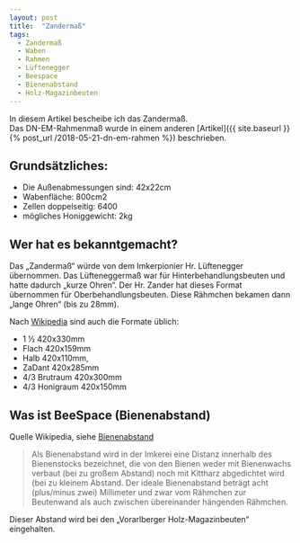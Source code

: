 ```yaml
---
layout: post
title:  "Zandermaß"
tags:
  - Zandermaß
  - Waben
  - Rahmen
  - Lüftenegger
  - Beespace
  - Bienenabstand
  - Holz-Magazinbeuten
---
```


In diesem Artikel bescheibe ich das Zandermaß. <br>
Das DN-EM-Rahmenmaß wurde in einem anderen [Artikel]({{ site.baseurl }}{% post_url /2018-05-21-dn-em-rahmen %}) beschrieben.

## Grundsätzliches:
- Die Außenabmessungen sind: 42x22cm
- Wabenfläche: 800cm2
- Zellen doppelseitig: 6400
- mögliches Honiggewicht: 2kg

## Wer hat es bekanntgemacht?

Das „Zandermaß“ würde von dem Imkerpionier Hr. Lüftenegger übernommen. Das Lüfteneggermaß war für Hinterbehandlungsbeuten und hatte dadurch „kurze Ohren“. Der Hr. Zander hat dieses Format übernommen für Oberbehandlungsbeuten. Diese Rähmchen bekamen dann „lange Ohren“ (bis zu 28mm).

Nach [Wikipedia](https://de.wikipedia.org/wiki/R%C3%A4hmchen) sind auch die Formate üblich:
- 1 1⁄2 420x330mm
- Flach 420x159mm
- Halb 420x110mm,
- ZaDant 420x285mm
- 4/3 Brutraum 420x300mm
- 4/3 Honigraum 420x150mm

## Was ist BeeSpace (Bienenabstand)
Quelle Wikipedia, siehe [Bienenabstand](https://de.wikipedia.org/wiki/Bienenabstand) 

> Als Bienenabstand wird in der Imkerei eine Distanz innerhalb des Bienenstocks bezeichnet, die von den Bienen 
> weder mit Bienenwachs verbaut (bei zu großem Abstand) noch mit Kittharz abgedichtet wird (bei zu kleinem Abstand.
> Der ideale Bienenabstand beträgt acht (plus/minus zwei) Millimeter und zwar vom Rähmchen zur Beutenwand als auch
> zwischen übereinander hängenden Rähmchen. 

Dieser Abstand wird bei den „Vorarlberger Holz-Magazinbeuten“ eingehalten.

